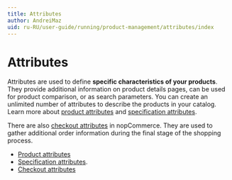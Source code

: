 ```yaml
---
title: Attributes
author: AndreiMaz
uid: ru-RU/user-guide/running/product-management/attributes/index
---
```

# Attributes

Attributes are used to define **specific characteristics of your products**. They provide additional information on product details pages, can be used for product comparison, or as search parameters. You can create an unlimited number of attributes to describe the products in your catalog. Learn more about [product attributes](xref:ru-RU/user-guide/running/product-management/attributes/product-attributes) and [specification attributes](xref:ru-RU/user-guide/running/product-management/attributes/specification-attributes).

There are also [checkout attributes](xref:ru-RU/user-guide/running/product-management/attributes/checkout-attributes) in nopCommerce. They are used to gather additional order information during the final stage of the shopping process.

- [Product attributes](xref:ru-RU/user-guide/running/product-management/attributes/product-attributes)
- [Specification attributes](xref:ru-RU/user-guide/running/product-management/attributes/specification-attributes).
- [Checkout attributes](xref:ru-RU/user-guide/running/product-management/attributes/checkout-attributes)
